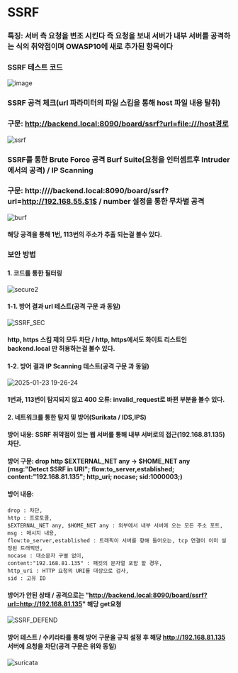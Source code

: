 # SSRF
### 특징: 서버 측 요청을 변조 시킨다 즉 요청을 보내 서버가 내부 서버를 공격하는 식의 취약점이며 OWASP10에 새로 추가된 항목이다 
### SSRF 테스트 코드
![image](https://github.com/user-attachments/assets/80aa2687-61a4-4cd3-98b9-b585914505b5)
### SSRF 공격 체크(url 파라미터의 파일 스킴을 통해 host 파일 내용 탈취)  
### 구문: http://backend.local:8090/board/ssrf?url=file:///host경로
![ssrf](https://github.com/user-attachments/assets/7cecdccc-d681-4c6d-a1ab-384c34614c05)
### SSRF를 통한 Brute Force 공격 Burf Suite(요청을 인터셉트후 Intruder에서의 공격) / IP Scanning
### 구문: http:////backend.local:8090/board/ssrf?url=http://192.168.55.$1$ / number 설정을 통한 무차별 공격
![burf](https://github.com/user-attachments/assets/bfb0562c-e743-4d99-9a0c-28b2e78d7b13)
#### 해당 공격을 통해 1번, 113번의 주소가 추출 되는걸 볼수 있다.  
### 보안 방법  
#### 1. 코드를 통한 필터링
![secure2](https://github.com/user-attachments/assets/55273f26-25ad-47e2-bbe9-8744f3333849)
#### 1-1. 방어 결과 url 테스트(공격 구문 과 동일)    
![SSRF_SEC](https://github.com/user-attachments/assets/ff7ff35b-a395-49de-9eb9-a82f1e262476)  
#### http, https 스킴 제외 모두 차단 / http, https에서도 화이트 리스트인 backend.local 만 허용하는걸 볼수 있다.  
#### 1-2. 방어 결과 IP Scanning 테스트(공격 구문 과 동일)     
![2025-01-23 19-26-24](https://github.com/user-attachments/assets/b27c7318-81db-457f-9746-06c6e17b7151)
#### 1번과, 113번이 탐지되지 않고 400 오류: invalid_request로 바뀐 부분을 볼수 있다.
#### 2. 네트워크를 통한 탐지 및 방어(Surikata / IDS,IPS)
#### 방어 내용: SSRF 취약점이 있는 웹 서버를 통해 내부 서버로의 접근(192.168.81.135) 차단.
#### 방어 구문: drop http $EXTERNAL_NET any -> $HOME_NET any (msg:"Detect SSRF in URI"; flow:to_server,established; content:"192.168.81.135"; http_uri; nocase; sid:1000003;)
#### 방어 내용: 
```
drop : 차단,
http : 프로토콜,
$EXTERNAL_NET any, $HOME_NET any : 외부에서 내부 서버에 오는 모든 주소 포트,
msg : 메시지 내용,
flow:to_server,established : 트래픽이 서버를 향해 들어오는, tcp 연결이 이미 설정된 트래픽만,
nocase : 대소문자 구별 없이,
content:"192.168.81.135" : 패킷의 문자열 포함 할 경우,
http_uri : HTTP 요청의 URI를 대상으로 검사,
sid : 고유 ID
```
#### 방어가 안된 상태 / 공격으로는 "http://backend.local:8090/board/ssrf?url=http://192.168.81.135" 해당 get요쳥
![SSRF_DEFEND](https://github.com/user-attachments/assets/53c357f7-006a-4e30-bbe1-3e31a3dbf393)
#### 방어 테스트 / 수키라타를 통해 방어 구문을 규칙 설정 후 해당 http://192.168.81.135 서버에 요청을 차단(공격 구문은 위와 동일)
![suricata](https://github.com/user-attachments/assets/e23b6ba5-ceb4-4551-afc0-b21434c1974a)







